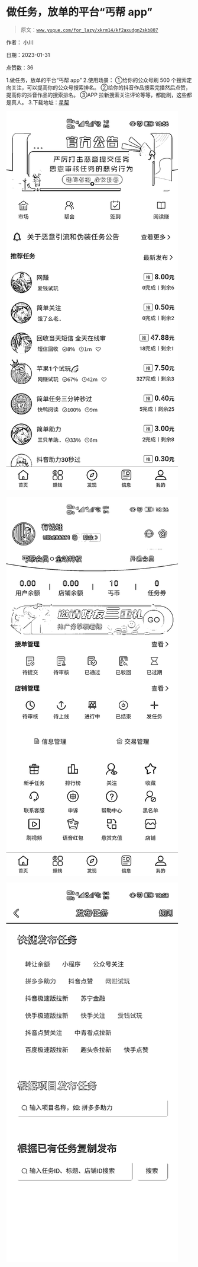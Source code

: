 # 做任务，放单的平台“丐帮 app”

> 原文：[`www.yuque.com/for_lazy/xkrm14/kf2axudgn2skb807`](https://www.yuque.com/for_lazy/xkrm14/kf2axudgn2skb807)



作者： 小川 

日期：2023-01-31 

点赞数：36 

1.做任务，放单的平台“丐帮 app” 2.使用场景： ①给你的公众号刷 500 个搜索定向关注，可以提高你的公众号搜索排名。 ②给你的抖音作品搜索完播然后点赞，提高你的抖音作品的搜索排名。 ③APP 拉新搜索关注评论等等，都能刷，这些都是真人。 3.下载地址：[星帮](https://xxreg.yubeijun.com/#/pages/invite?inviteCode=2IWQ8U) 

![](img/06aaef8a3cc9e0f2b2b05cd814e5e05b.png) 

![](img/3793e6c6a4d82f02839ec02959689c99.png) 

![](img/abda83eb11063e26017ddaf2ae00c3b2.png) 

